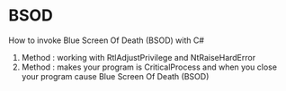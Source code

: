 # BSOD
How to invoke Blue Screen Of Death (BSOD) with C#
1. Method : working with RtlAdjustPrivilege and NtRaiseHardError
2. Method : makes your program is CriticalProcess and when you close your program cause Blue Screen Of Death (BSOD)
